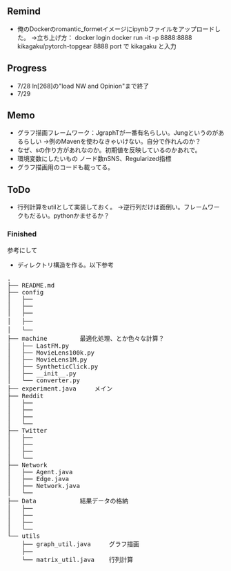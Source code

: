 ## Remind
* 俺のDockerのromantic_formetイメージにipynbファイルをアップロードした。
  →立ち上げ方：	docker login
  		docker run -it -p 8888:8888 kikagaku/pytorch-topgear
  		8888 port で kikagaku と入力

## Progress
* 7/28
	ln[268]の"load NW and Opinion"まで終了
* 7/29
	

## Memo
* グラフ描画フレームワーク：JgraphTが一番有名らしい。Jungというのがあるらしい
	->例のMavenを使わなきゃいけない。自分で作れんのか？
* なぜ、sの作り方があれなのか。初期値を反映しているのかあれで。
* 環境変数にしたいもの
	ノード数nSNS、Regularized指標
* グラフ描画用のコードも載ってる。

## ToDo
* 行列計算をutilとして実装しておく。
	→逆行列だけは面倒い。フレームワークもだるい。pythonかませるか？

### Finished 
参考にして

* ディレクトリ構造を作る。以下参考
<pre>
.
├── README.md
├── config
│   ├── 
│   ├── 
│   ├── 
│   ├──　
│   └──　
├── machine			最適化処理、とか色々な計算？
│   ├── LastFM.py
│   ├── MovieLens100k.py
│   ├── MovieLens1M.py
│   ├── SyntheticClick.py
│   ├── __init__.py
│   └── converter.py
├── experiment.java		メイン
├── Reddit
│   ├── 
│   ├── 
│   ├── 
│   └── 
├── Twitter
│   ├── 
│   ├── 
│   ├── 
│   └── 
├── Network
│   ├── Agent.java
│   ├── Edge.java
│   ├── Network.java
│   └── 	
├── Data			結果データの格納
│   ├── 
│   ├── 
│   ├── 
│   └── 
└── utils
    ├── graph_util.java		グラフ描画
    ├── 
    └── matrix_util.java	行列計算
</pre>
